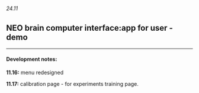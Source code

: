 ###### 24.11
## NEO brain computer interface:app for user - demo

---
#### Development notes:
**11.16:**
menu redesigned

**11.17:**
calibration page - for experiments
training page.

